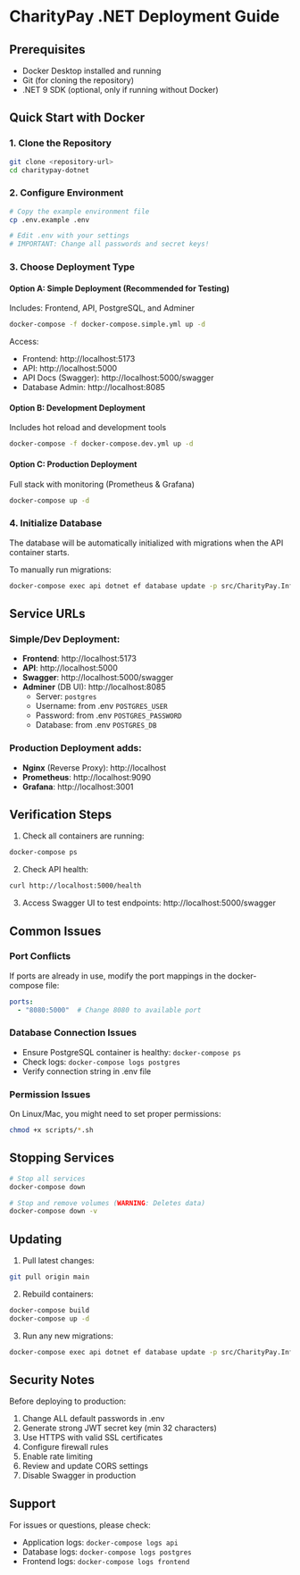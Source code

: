 # CharityPay .NET Deployment Guide

## Prerequisites

- Docker Desktop installed and running
- Git (for cloning the repository)
- .NET 9 SDK (optional, only if running without Docker)

## Quick Start with Docker

### 1. Clone the Repository

```bash
git clone <repository-url>
cd charitypay-dotnet
```

### 2. Configure Environment

```bash
# Copy the example environment file
cp .env.example .env

# Edit .env with your settings
# IMPORTANT: Change all passwords and secret keys!
```

### 3. Choose Deployment Type

#### Option A: Simple Deployment (Recommended for Testing)
Includes: Frontend, API, PostgreSQL, and Adminer

```bash
docker-compose -f docker-compose.simple.yml up -d
```

Access:
- Frontend: http://localhost:5173
- API: http://localhost:5000
- API Docs (Swagger): http://localhost:5000/swagger
- Database Admin: http://localhost:8085

#### Option B: Development Deployment
Includes hot reload and development tools

```bash
docker-compose -f docker-compose.dev.yml up -d
```

#### Option C: Production Deployment
Full stack with monitoring (Prometheus & Grafana)

```bash
docker-compose up -d
```

### 4. Initialize Database

The database will be automatically initialized with migrations when the API container starts.

To manually run migrations:
```bash
docker-compose exec api dotnet ef database update -p src/CharityPay.Infrastructure -s src/CharityPay.API
```

## Service URLs

### Simple/Dev Deployment:
- **Frontend**: http://localhost:5173
- **API**: http://localhost:5000
- **Swagger**: http://localhost:5000/swagger
- **Adminer** (DB UI): http://localhost:8085
  - Server: `postgres`
  - Username: from .env `POSTGRES_USER`
  - Password: from .env `POSTGRES_PASSWORD`
  - Database: from .env `POSTGRES_DB`

### Production Deployment adds:
- **Nginx** (Reverse Proxy): http://localhost
- **Prometheus**: http://localhost:9090
- **Grafana**: http://localhost:3001

## Verification Steps

1. Check all containers are running:
```bash
docker-compose ps
```

2. Check API health:
```bash
curl http://localhost:5000/health
```

3. Access Swagger UI to test endpoints:
http://localhost:5000/swagger

## Common Issues

### Port Conflicts
If ports are already in use, modify the port mappings in the docker-compose file:
```yaml
ports:
  - "8080:5000"  # Change 8080 to available port
```

### Database Connection Issues
- Ensure PostgreSQL container is healthy: `docker-compose ps`
- Check logs: `docker-compose logs postgres`
- Verify connection string in .env file

### Permission Issues
On Linux/Mac, you might need to set proper permissions:
```bash
chmod +x scripts/*.sh
```

## Stopping Services

```bash
# Stop all services
docker-compose down

# Stop and remove volumes (WARNING: Deletes data)
docker-compose down -v
```

## Updating

1. Pull latest changes:
```bash
git pull origin main
```

2. Rebuild containers:
```bash
docker-compose build
docker-compose up -d
```

3. Run any new migrations:
```bash
docker-compose exec api dotnet ef database update -p src/CharityPay.Infrastructure -s src/CharityPay.API
```

## Security Notes

Before deploying to production:
1. Change ALL default passwords in .env
2. Generate strong JWT secret key (min 32 characters)
3. Use HTTPS with valid SSL certificates
4. Configure firewall rules
5. Enable rate limiting
6. Review and update CORS settings
7. Disable Swagger in production

## Support

For issues or questions, please check:
- Application logs: `docker-compose logs api`
- Database logs: `docker-compose logs postgres`
- Frontend logs: `docker-compose logs frontend`